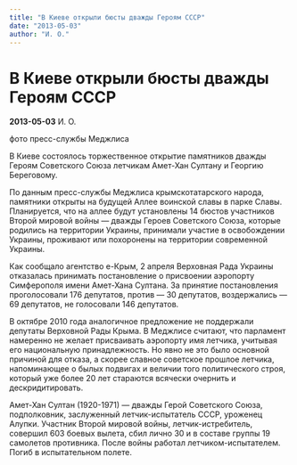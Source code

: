```yaml
---
title: "В Киеве открыли бюсты дважды Героям СССР"
date: "2013-05-03"
author: "И. О."
---
```


# В Киеве открыли бюсты дважды Героям СССР

**2013-05-03** И. О.

фото пресс-службы Меджлиса

В Киеве состоялось торжественное открытие памятников дважды Героям Советского Союза летчикам Амет-Хан Султану и Георгию Береговому. 



По данным пресс-службы Меджлиса крымскотатарского народа, памятники открыты на будущей Аллее воинской славы в парке Славы. Планируется, что на аллее будут установлены 14 бюстов участников Второй мировой войны — дважды Героев Советского Союза, которые родились на территории Украины, принимали участие в освобождении Украины, проживают или похоронены на территории современной Украины.



Как сообщало агентство е-Крым, 2 апреля Верховная Рада Украины отказалась принимать постановление о присвоении аэропорту Симферополя имени Амет-Хана Султана. За принятие постановления проголосовали 176 депутатов, против — 30 депутатов, воздержались — 69 депутатов, не голосовали 146 депутатов.



В октябре 2010 года аналогичное предложение не поддержали депутаты Верховной Рады Крыма. В Меджлисе считают, что парламент намеренно не желает присваивать аэропорту имя летчика, учитывая его национальную принадлежность. Но явно не это было основной причиной для отказа, а скорее славное советское прошлое летчика, напоминающее о былых подвигах и величии того политического строя, который уже более 20 лет стараются всячески очернить и дескридитировать.



Амет-Хан Султан (1920-1971) — дважды Герой Советского Союза, подполковник, заслуженный летчик-испытатель СССР, уроженец Алупки. Участник Второй мировой войны, летчик-истребитель, совершил 603 боевых вылета, сбил лично 30 и в составе группы 19 самолетов противника. После войны работал летчиком-испытателем. Погиб в испытательном полете.
